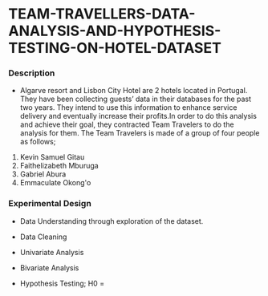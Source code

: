 # TEAM-TRAVELLERS-DATA-ANALYSIS-AND-HYPOTHESIS-TESTING-ON-HOTEL-DATASET

### Description

- Algarve resort and Lisbon City Hotel are 2 hotels located in Portugal. They have been collecting guests’ data in their databases for the past two years. They intend to use this information to enhance service delivery and eventually increase their profits.In order to do this analysis and achieve their goal, they contracted Team Travelers to do the analysis for them. The Team Travelers is made of a group of four people as follows;
1. Kevin Samuel Gitau
2. Faithelizabeth Mburuga
3. Gabriel Abura
4. Emmaculate Okong'o

### Experimental Design

- Data Understanding through exploration of the dataset.

- Data Cleaning

- Univariate Analysis

- Bivariate Analysis

- Hypothesis Testing;
     H0 = 
